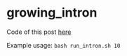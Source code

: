 # growing_intron


Code of this post [here](https://medium.com/@cem.y.ayd/self-replicating-and-growing-code-in-python-ebd41009c4cc)


Example usage: `bash run_intron.sh 10`
